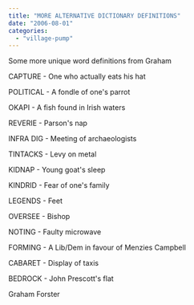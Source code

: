 ```yaml
---
title: "MORE ALTERNATIVE DICTIONARY DEFINITIONS"
date: "2006-08-01"
categories: 
  - "village-pump"
---
```


Some more unique word definitions from Graham

CAPTURE - One who actually eats his hat

POLITICAL - A fondle of one's parrot

OKAPI - A fish found in Irish waters

REVERIE - Parson's nap

INFRA DIG - Meeting of archaeologists

TINTACKS - Levy on metal

KIDNAP - Young goat's sleep

KINDRID - Fear of one's family

LEGENDS - Feet

OVERSEE - Bishop

NOTING - Faulty microwave

FORMING - A Lib/Dem in favour of Menzies Campbell

CABARET - Display of taxis

BEDROCK - John Prescott's flat

Graham Forster
